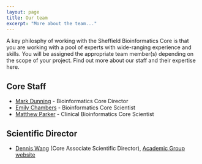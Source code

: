 ```yaml
---
layout: page
title: Our team
excerpt: "More about the team..."
---
```


A key philosphy of working with the Sheffield Bioinformatics Core is that you are working with a pool of experts with wide-ranging experience and skills. You will be assigned the appropriate team member(s) depending on the scope of your project. Find out more about our staff and their expertise here.

## Core Staff

- [Mark Dunning](http://sbc.shef.ac.uk/team/mark/index.html) - Bioinformatics Core Director
- [Emily Chambers](http://sbc.shef.ac.uk/team/emily/) - Bioinformatics Core Scientist
- [Matthew Parker](http://sbc.shef.ac.uk/team/matt) - Clinical Bioinformatics Core Scientist

## Scientific Director

- [Dennis Wang](http://sbc.shef.ac.uk/team/dennis/) (Core Associate Scientific Director), [Academic Group website](https://www.trans-bioinformatics.com/)
